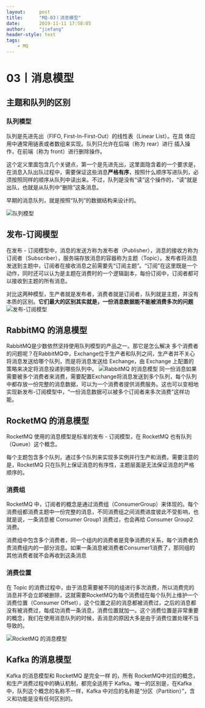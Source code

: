 ```yaml
---
layout:     post
title:      "MQ-03丨消息模型"
date:       2019-11-11 17:58:05
author:     "jiefang"
header-style: text
tags:
    - MQ
---
```

# 03丨消息模型
## 主题和队列的区别
### 队列模型
队列是先进先出（FIFO, First-In-First-Out）的线性表（Linear List）。在具
体应用中通常用链表或者数组来实现。队列只允许在后端（称为 rear）进行
插入操作，在前端（称为 front）进行删除操作。

这个定义里面包含几个关键点，第一个是先进先出，这里面隐含着的一个要求是，在消息入队出队过程中，需要保证这些消息**严格有序**，按照什么顺序写进队列，必须按照同样的顺序从队列中读出来。不过，队列是没有“读”这个操作的，“读”就是出队，也就是从队列中“删除”这条消息。

早期的消息队列，就是按照“队列”的数据结构来设计的。

![队列模型](https://s2.ax1x.com/2019/10/27/Ky6kdJ.png)

## 发布-订阅模型
在发布 - 订阅模型中，消息的发送方称为发布者（Publisher），消息的接收方称为订阅者（Subscriber），服务端存放消息的容器称为主题（Topic）。发布者将消息发送到主题中，订阅者在接收消息之前需要先“订阅主题”。“订阅”在这里既是一个动作，同时还可以认为是主题在消费时的一个逻辑副本，每份订阅中，订阅者都可以接收到主题的所有消息。

对比这两种模型，生产者就是发布者，消费者就是订阅者，队列就是主题，并没有本质的区别。**它们最大的区别其实就是，一份消息数据能不能被消费多次的问题**
![发布-订阅模型](https://s2.ax1x.com/2019/10/27/KygGxP.png)
## RabbitMQ 的消息模型
RabbitMQ是少数依然坚持使用队列模型的产品之一。那它是怎么解决
多个消费者的问题呢？在RabbitMQ中，Exchange位于生产者和队列之间，生产者并不关心将消息发送给哪个队列，而是将消息发送给 Exchange，由 Exchange 上配置的策略来决定将消息投递到哪些队列中。
![RabbitMQ 的消息模型](https://s2.ax1x.com/2019/10/27/KygcrT.png)
同一份消息如果需要被多个消费者来消费，需要配置Exchange将消息发送到多个队列，每个队列中都存放一份完整的消息数据，可以为一个消费者提供消费服务。这也可以变相地实现新发布-订阅模型中，“一份消息数据可以被多个订阅者来多次消费”这样功能。
## RocketMQ 的消息模型
RocketMQ 使用的消息模型是标准的发布 - 订阅模型，在 RocketMQ 也有队列（Queue）这个概念。

每个主题包含多个队列，通过多个队列来实现多实例并行生产和消费。需要注意的是，RocketMQ 只在队列上保证消息的有序性，主题层面是无法保证消息的严格顺序的。
### 消费组
RocketMQ 中，订阅者的概念是通过消费组（ConsumerGroup）来体现的。每个消费组都消费主题中一份完整的消息，不同消费组之间消费进度彼此不受影响，也就是说，一条消息被 Consumer Group1 消费过，也会再给 Consumer Group2 消费。

消费组中包含多个消费者，同一个组内的消费者是竞争消费的关系，每个消费者负责消费组内的一部分消息。如果一条消息被消费者Consumer1消费了，那同组的其他消费者就不会再收到这条消息
### 消费位置
在 Topic 的消费过程中，由于消息需要被不同的组进行多次消费，所以消费完的消息并不会立即被删除，这就需要RocketMQ为每个消费组在每个队列上维护一个消费位置（Consumer Offset），这个位置之前的消息都被消费过，之后的消息都没有被消费过，每成功消费一条消息，消费位置就加一。这个消费位置是非常重要的概念，我们在使用消息队列的时候，丢消息的原因大多是由于消费位置处理不当导致的。

![RocketMQ 的消息模型](https://s2.ax1x.com/2019/10/27/KyRlct.png)

## Kafka 的消息模型
Kafka 的消息模型和 RocketMQ 是完全一样
的，所有 RocketMQ中对应的概念，和生产消费过程中的确认机制，都完全适用于 Kafka。唯一的区别是，在Kafka中，队列这个概念的名称不一样，Kafka 中对应的名称是“分区（Partition）”，含义和功能是没有任何区别的。